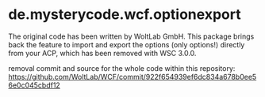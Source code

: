 # de.mysterycode.wcf.optionexport
The original code has been written by WoltLab GmbH.
This package brings back the feature to import and export the options (only options!) directly from your ACP, which has been removed with WSC 3.0.0.

removal commit and source for the whole code within this repository:
https://github.com/WoltLab/WCF/commit/922f654939ef6dc834a678b0ee56e0c045cbdf12
